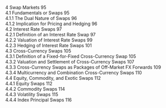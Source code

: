 4 Swap Markets 95  
4.1 Fundamentals or Swaps 95   
4.1.1 The Dual Nature of Swaps 96   
4.1.2 Implication for Pricing and Hedging 96   
4.2 Interest Rate Swaps 97   
4.2.1 Definition of an Interest Rate Swap 97   
4.2.2 Valuation of Interest Rate Swaps 99   
4.2.3 Hedging of Interest Rate Swaps 101   
4.3 Cross-Currency Swaps 105   
4.3.1 Definition of a Fixed-for-Fixed Cross-Currency Swap 105   
4.3.2 Valuation and Settlement of Cross-Currency Swaps 107   
4.3.3 Cross-Currency Swaps as Packages of Off-Market FX Forwards 109   
4.3.4 Multicurrency and Combination Cross-Currency Swaps 110   
4.4 Equity, Commodity, and Exotic Swaps 112   
4.4.1 Equity Swaps 112   
4.4.2 Commodity Swaps 114   
4.4.3 Volatility Swaps 115   
4.4.4 Index Principal Swaps 116  